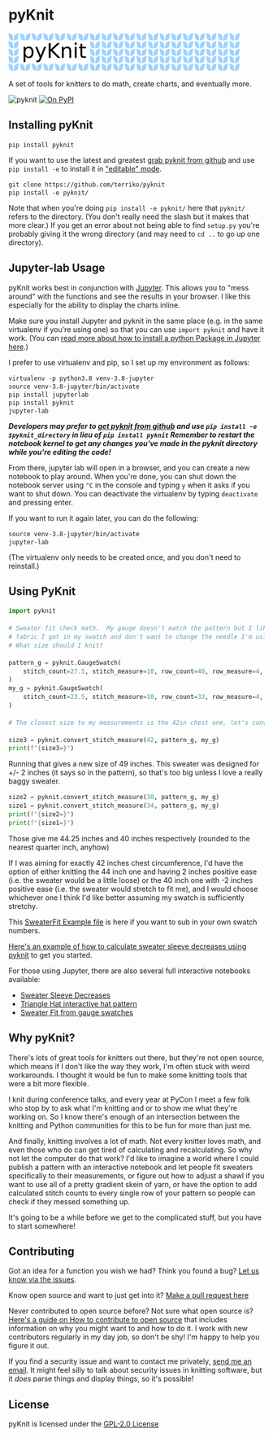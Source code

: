 # pyKnit

![pyKnit](https://raw.githubusercontent.com/terriko/pyknit/main/pyknit-logolong.png)

A set of tools for knitters to do math, create charts, and eventually more.

![pyknit](https://github.com/terriko/pyknit/workflows/pyknit/badge.svg?branch=main&event=push)
[![On PyPI](https://img.shields.io/pypi/v/pyknit)](https://pypi.org/project/pyknit/)

## Installing pyKnit

```
pip install pyknit
```

If you want to use the latest and greatest [grab pyknit from github](https://github.com/terriko/pyknit) and use `pip install -e` to install it in ["editable" mode](https://pip.pypa.io/en/stable/cli/pip_install/#install-editable).

```
git clone https://github.com/terriko/pyknit
pip install -e pyknit/
```

Note that when you're doing `pip install -e pyknit/` here that `pyknit/` refers to the directory.  (You don't really need the slash but it makes that more clear.) If you get an error about not being able to find `setup.py` you're probably giving it the wrong directory (and may need to `cd ..` to go up one directory).

## Jupyter-lab Usage

pyKnit works best in conjunction with [Jupyter](https://jupyter.org/install).
This allows you to "mess around" with the functions and see the results in your
browser.  I like this especially for the ability to display the charts inline.

Make sure you install Jupyter and pyknit in the same place (e.g. in the same
virtualenv if you're using one) so that you can use `import pyknit` and have it
work. (You can [read more about how to install a python Package in Jupyter
here](https://jakevdp.github.io/blog/2017/12/05/installing-python-packages-from-jupyter/).)

I prefer to use virtualenv and pip, so I set up my environment as follows:

```console
virtualenv -p python3.8 venv-3.8-jupyter
source venv-3.8-jupyter/bin/activate
pip install jupyterlab
pip install pyknit
jupyter-lab
```
***Developers may prefer to [get pyknit from github](https://github.com/terriko/pyknit) and use `pip install -e $pyknit_directory` in lieu of `pip install pyknit`  Remember to restart the notebook kernel to get any changes you've made in the pyknit directory while you're editing the code!***


From there, jupyter lab will open in a browser, and you can create a new notebook to play around.  When you're done, you can shut down the notebook server using `^C` in the console and typing `y` when it asks if you want to shut down.  You can deactivate the virtualenv by typing `deactivate` and pressing enter.

If you want to run it again later, you can do the following:

```console
source venv-3.8-jupyter/bin/activate
jupyter-lab
```

(The virtualenv only needs to be created once, and you don't need to reinstall.)

## Using PyKnit

```python
import pyknit

# Sweater fit check math.  My gauge doesn't match the pattern but I like the
# fabric I got in my swatch and don't want to change the needle I'm using.
# What size should I knit?

pattern_g = pyknit.GaugeSwatch(
    stitch_count=27.5, stitch_measure=10, row_count=40, row_measure=4, units="in"
)
my_g = pyknit.GaugeSwatch(
    stitch_count=23.5, stitch_measure=10, row_count=33, row_measure=4, units="in"
)

# The closest size to my measurements is the 42in chest one, let's convert that

size3 = pyknit.convert_stitch_measure(42, pattern_g, my_g)
print(f"{size3=}")
```

Running that gives a new size of 49 inches. This sweater was designed for +/- 2 inches (it says so in the pattern), so that's too big unless I love a really baggy sweater.


```python
size2 = pyknit.convert_stitch_measure(38, pattern_g, my_g)
size1 = pyknit.convert_stitch_measure(34, pattern_g, my_g)
print(f"{size2=}")
print(f"{size1=}")
```

Those give me 44.25 inches and 40 inches respectively (rounded to the nearest quarter inch, anyhow)

If I was aiming for exactly 42 inches chest circumference, I'd have the option
of either knitting the 44 inch one and having 2 inches positive ease (i.e. the
sweater would be a little loose) or the 40 inch one with -2 inches positive
ease (i.e. the sweater would stretch to fit me), and I would choose whichever
one I think I'd like better assuming my swatch is sufficiently stretchy.

This [SweaterFit Example file](https://github.com/terriko/pyknit/blob/main/documentation/SweaterFit.py) is here if you want to sub in your own swatch numbers.


[Here's an example of how to calculate sweater sleeve decreases using pyknit](https://github.com/terriko/pyknit/blob/main/documentation/SleeveDecreases.md) to get you started.

For those using Jupyter, there are also several full interactive notebooks available:

* [Sweater Sleeve Decreases](https://github.com/terriko/pyknit/blob/main/documentation/SleeveDecreases.ipynb)
* [Triangle Hat interactive hat pattern](https://github.com/terriko/pyknit/blob/main/documentation/TriangleHat.ipynb)
* [Sweater Fit from gauge swatches](https://github.com/terriko/pyknit/blob/main/documentation/SweaterFit.ipynb)

## Why pyKnit?

There's lots of great tools for knitters out there, but they're not open
source, which means if I don't like the way they work, I'm often stuck with
weird workarounds.  I thought it would be fun to make some knitting tools that
were a bit more flexible.

I knit during conference talks, and every year at PyCon I meet a few folk who
stop by to ask what I'm knitting and or to show me what they're working on.  So
I know there's enough of an intersection between the knitting and Python
communities for this to be fun for more than just me.

And finally, knitting involves a lot of math.  Not every knitter loves math,
and even those who do can get tired of calculating and recalculating.  So why
not let the computer do that work?  I'd like to imagine a world where I could
publish a pattern with an interactive notebook and let people fit sweaters
specifically to their measurements, or figure out how to adjust a shawl if
you want to use all of a pretty gradient skein of yarn, or have the option to
add calculated stitch counts to every single row of your pattern so people can
check if they messed something up.

It's going to be a while before we get to the complicated stuff, but you have
to start somewhere!

## Contributing

Got an idea for a function you wish we had?  Think you found a bug?  [Let us know via the issues](https://github.com/terriko/pyknit/issues).

Know open source and want to just get into it?  [Make a pull request here](https://github.com/terriko/pyknit/pulls)

Never contributed to open source before? Not sure what open source is? [Here's a guide on How to contribute to open source](https://opensource.guide/how-to-contribute/) that includes information on why you might want to and how to do it.  I work with new contributors regularly in my day job, so don't be shy!  I'm happy to help you figure it out.

If you find a security issue and want to contact me privately, [send me an
email](https://github.com/terriko/).  It might feel silly to talk about
security issues in knitting software, but it *does* parse things and display
things, so it's possible!

## License

pyKnit is licensed under the [GPL-2.0 License](https://github.com/terriko/pyknit/blob/main/LICENSE)
